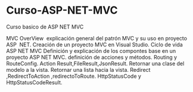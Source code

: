 # Curso-ASP-NET-MVC
Curso basico de ASP NET MVC 


MVC OverView  explicación general del patrón MVC y su uso en proyecto ASP  NET.
Creación de un proyecto MVC en Visual Studio.
Ciclo de vida ASP NET MVC
Definición y explicación de los compontes base en un proyecto ASP NET MVC.
definición de acciones y métodos.
Routing y RouteConfig.
Action Result,FileResult,JsonResult.
Retornar una clase del modelo a la vista.
Retornar una lista hacia la vista.
Redirect ,RedirectToAction ,redirectoToRoute.
HttpStatusCode y HttpStatusCodeResult.
